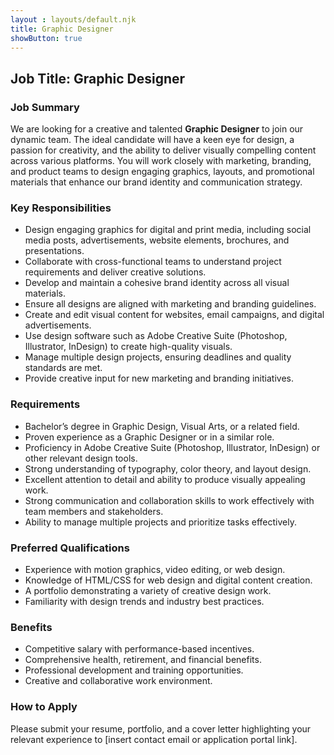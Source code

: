 ```yaml
---
layout : layouts/default.njk
title: Graphic Designer
showButton: true
---
```


## Job Title: Graphic Designer  

### Job Summary  
We are looking for a creative and talented **Graphic Designer** to join our dynamic team. The ideal candidate will have a keen eye for design, a passion for creativity, and the ability to deliver visually compelling content across various platforms. You will work closely with marketing, branding, and product teams to design engaging graphics, layouts, and promotional materials that enhance our brand identity and communication strategy.  

### Key Responsibilities  

- Design engaging graphics for digital and print media, including social media posts, advertisements, website elements, brochures, and presentations.  
- Collaborate with cross-functional teams to understand project requirements and deliver creative solutions.  
- Develop and maintain a cohesive brand identity across all visual materials.  
- Ensure all designs are aligned with marketing and branding guidelines.  
- Create and edit visual content for websites, email campaigns, and digital advertisements.  
- Use design software such as Adobe Creative Suite (Photoshop, Illustrator, InDesign) to create high-quality visuals.  
- Manage multiple design projects, ensuring deadlines and quality standards are met.  
- Provide creative input for new marketing and branding initiatives.  

### Requirements  

- Bachelor’s degree in Graphic Design, Visual Arts, or a related field.  
- Proven experience as a Graphic Designer or in a similar role.  
- Proficiency in Adobe Creative Suite (Photoshop, Illustrator, InDesign) or other relevant design tools.  
- Strong understanding of typography, color theory, and layout design.  
- Excellent attention to detail and ability to produce visually appealing work.  
- Strong communication and collaboration skills to work effectively with team members and stakeholders.  
- Ability to manage multiple projects and prioritize tasks effectively.  

### Preferred Qualifications  

- Experience with motion graphics, video editing, or web design.  
- Knowledge of HTML/CSS for web design and digital content creation.  
- A portfolio demonstrating a variety of creative design work.  
- Familiarity with design trends and industry best practices.  

### Benefits  

- Competitive salary with performance-based incentives.  
- Comprehensive health, retirement, and financial benefits.  
- Professional development and training opportunities.  
- Creative and collaborative work environment.  

### How to Apply  
Please submit your resume, portfolio, and a cover letter highlighting your relevant experience to [insert contact email or application portal link].
